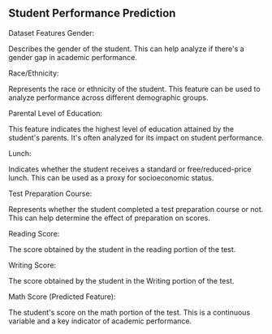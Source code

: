 ## Student Performance Prediction

Dataset Features
Gender:

Describes the gender of the student. This can help analyze if there's a gender gap in academic performance.

Race/Ethnicity:

Represents the race or ethnicity of the student. This feature can be used to analyze performance across different demographic groups.

Parental Level of Education:

This feature indicates the highest level of education attained by the student's parents. It's often analyzed for its impact on student performance.

Lunch:

Indicates whether the student receives a standard or free/reduced-price lunch. This can be used as a proxy for socioeconomic status.

Test Preparation Course:

Represents whether the student completed a test preparation course or not. This can help determine the effect of preparation on scores.

Reading Score:

The score obtained by the student in the reading portion of the test.

Writing Score:

The score obtained by the student in the Writing portion of the test.

Math Score (Predicted Feature):

The student's score on the math portion of the test. This is a continuous variable and a key indicator of academic performance.
